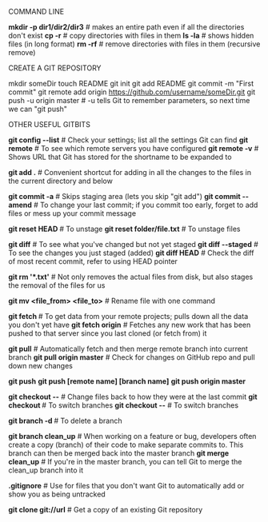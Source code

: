 COMMAND LINE

**mkdir -p dir1/dir2/dir3** # makes an entire path even if all the directories don't exist
**cp -r** # copy directories with files in them
**ls -la** # shows hidden files (in long format)
**rm -rf** # remove directories with files in them (recursive remove)


CREATE A GIT REPOSITORY

mkdir someDir
touch README
git init
git add README
git commit -m "First commit"
git remote add origin https://github.com/username/someDir.git
git push -u origin master # -u tells Git to remember parameters, so next time we can "git push"


OTHER USEFUL GITBITS

**git config --list** # Check your settings; list all the settings Git can find
**git remote** # To see which remote servers you have configured
**git remote -v** # Shows URL that Git has stored for the shortname to be expanded to

**git add .** # Convenient shortcut for adding in all the changes to the files in the current directory and below

**git commit -a** # Skips staging area (lets you skip "git add")
**git commit --amend** # To change your last commit; if you commit too early, forget to add files or mess up your commit message

**git reset HEAD <file>** # To unstage
**git reset folder/file.txt** # To unstage files

**git diff** # To see what you've changed but not yet staged
**git diff --staged** # To see the changes you just staged (added)
**git diff HEAD** # Check the diff of most recent commit, refer to using HEAD pointer

**git rm '*.txt'** # Not only removes the actual files from disk, but also stages the removal of the files for us

**git mv <file_from> <file_to>** # Rename file with one command

**git fetch <remote-name>** # To get data from your remote projects; pulls down all the data you don't yet have
**git fetch origin** # Fetches any new work that has been pushed to that server since you last cloned (or fetch from) it

**git pull** # Automatically fetch and then merge remote branch into current branch
**git pull origin master** # Check for changes on GitHub repo and pull down new changes

**git push**
**git push [remote name] [branch name]**
**git push origin master**

**git checkout --<target>** # Change files back to how they were at the last commit
**git checkout <branch>** # To switch branches
**git checkout --<file>** # To switch branches

**git branch -d <branch name>** # To delete a branch 

**git branch clean_up** # When working on a feature or bug, developers often create a copy (branch) of their code to make separate commits to. This branch can then be merged back into the master branch
**git merge clean_up** # If you're in the master branch, you can tell Git to merge the clean_up branch into it

**.gitignore** # Use for files that you don't want Git to automatically add or show you as being untracked

**git clone git://url** # Get a copy of an existing Git repository